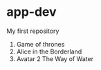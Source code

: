 # app-dev
My first repository
1. Game of thrones
2. Alice in the Borderland
3. Avatar 2 The Way of Water
